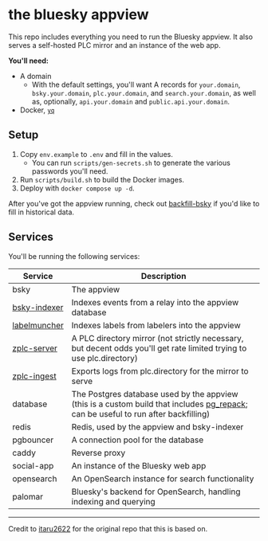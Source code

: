 # the bluesky appview

This repo includes everything you need to run the Bluesky appview. It also serves a self-hosted PLC mirror and an instance of the web app.

**You'll need:**
- A domain
	- With the default settings, you'll want A records for `your.domain`, `bsky.your.domain`, `plc.your.domain`, and `search.your.domain`, as well as, optionally, `api.your.domain` and `public.api.your.domain`.
- Docker, [`yq`](https://github.com/mikefarah/yq/#install)

## Setup
1. Copy `env.example` to `.env` and fill in the values.
    - You can run `scripts/gen-secrets.sh` to generate the various passwords you'll need.
2. Run `scripts/build.sh` to build the Docker images.
3. Deploy with `docker compose up -d`.


After you've got the appview running, check out [backfill-bsky](https://github.com/zeppelin-social/backfill-bsky) if you'd like to fill in historical data.

## Services

You'll be running the following services:

| Service                                                                       | Description                                                                                                                                                              |
|-------------------------------------------------------------------------------|--------------------------------------------------------------------------------------------------------------------------------------------------------------------------|
| bsky                                                                          | The appview                                                                                                                                                              |
| [bsky-indexer](https://github.com/zeppelin-social/bsky-indexer)               | Indexes events from a relay into the appview database                                                                                                                    |
| [labelmuncher](https://github.com/zeppelin-social/labelmuncher)               | Indexes labels from labelers into the appview                                                                                                                            |
| [zplc-server](https://github.com/char/zplc-server/blob/main/src/serve-plc.ts) | A PLC directory mirror (not strictly necessary, but decent odds you'll get rate limited trying to use plc.directory)                                                     |
| [zplc-ingest](https://github.com/char/zplc-server/blob/main/src/ingest.ts)    | Exports logs from plc.directory for the mirror to serve                                                                                                                  |
| database                                                                      | The Postgres database used by the appview (this is a custom build that includes [pg_repack](https://github.com/reorg/pg_repack); can be useful to run after backfilling) |
| redis                                                                         | Redis, used by the appview and bsky-indexer                                                                                                                              |
| pgbouncer                                                                     | A connection pool for the database                                                                                                                                       |
| caddy                                                                         | Reverse proxy                                                                                                                                                            |
| social-app                                                                    | An instance of the Bluesky web app
| opensearch                                                                    | An OpenSearch instance for search functionality
| palomar                                                                       | Bluesky's backend for OpenSearch, handling indexing and querying

---

Credit to [itaru2622](https://github.com/itaru2622/bluesky-selfhost-env) for the original repo that this is based on.
